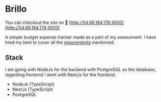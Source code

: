 # Brillo

You can checkout the site on
:link: [http://54.66.184.178:3000](http://54.66.184.178:3000)

A simple budget expense tracker made as a part of my assessment. I have tried my best to cover all the [requirements](./Requirements.md) mentioned.

## Stack

I am going with NodeJs for the backend with PostgreSQL as the database, regarding frontend I went with NextJs for the frontend.

- NodeJs (TypeScript)
- NextJs (TypeScript)
- PostgreSQL
